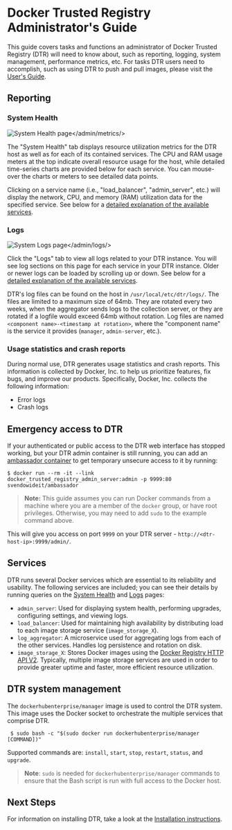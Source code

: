<!--[metadata]>
+++
title = "Docker Trusted Registry: Admin guide"
description = "Documentation describing administration of Docker Trusted Registry"
keywords = ["docker, documentation, about, technology, hub,  enterprise"]
[menu.main]
parent="smn_dhe"
identifier="smn_dhe_admin"
weight=3
+++
<![end-metadata]-->


# Docker Trusted Registry Administrator's Guide

This guide covers tasks and functions an administrator of Docker Trusted Registry
(DTR) will need to know about, such as reporting, logging, system management,
performance metrics, etc.
For tasks DTR users need to accomplish, such as using DTR to push and pull
images, please visit the [User's Guide](./userguide).

## Reporting

### System Health

![System Health page</admin/metrics/>](../assets/admin-metrics.png)

The "System Health" tab displays resource utilization metrics for the DTR host
as well as for each of its contained services. The CPU and RAM usage meters at
the top indicate overall resource usage for the host, while detailed time-series
charts are provided below for each service. You can mouse-over the charts or
meters to see detailed data points.

Clicking on a service name (i.e., "load_balancer", "admin_server", etc.) will
display the network, CPU, and memory (RAM) utilization data for the specified
service. See below for a
[detailed explanation of the available services](#services).

### Logs

![System Logs page</admin/logs/>](../assets/admin-logs.png)

Click the "Logs" tab to view all logs related to your DTR instance. You will see
log sections on this page for each service in your DTR instance. Older or newer
logs can be loaded by scrolling up or down. See below for a
[detailed explanation of the available services](#services).

DTR's log files can be found on the host in `/usr/local/etc/dtr/logs/`. The
files are limited to a maximum size of 64mb. They are rotated every two weeks,
when the aggregator sends logs to the collection server, or they are rotated if
a logfile would exceed 64mb without rotation. Log files are named `<component
name>-<timestamp at rotation>`, where the "component name" is the service it
provides (`manager`, `admin-server`, etc.).

### Usage statistics and crash reports

During normal use, DTR generates usage statistics and crash reports. This
information is collected by Docker, Inc. to help us prioritize features, fix
bugs, and improve our products. Specifically, Docker, Inc. collects the
following information:

* Error logs
* Crash logs

## Emergency access to DTR

If your authenticated or public access to the DTR web interface has stopped
working, but your DTR admin container is still running, you can add an
[ambassador container](https://docs.docker.com/articles/ambassador_pattern_linking/)
to get temporary unsecure access to it by running:

    $ docker run --rm -it --link docker_trusted_registry_admin_server:admin -p 9999:80 svendowideit/ambassador

> **Note:** This guide assumes you can run Docker commands from a machine where
> you are a member of the `docker` group, or have root privileges. Otherwise,
> you may need to add `sudo` to the example command above.

This will give you access on port `9999` on your DTR server - `http://<dtr-host-ip>:9999/admin/`.

## Services

DTR runs several Docker services which are essential to its reliability and
usability. The following services are included; you can see their details by
running queries on the [System Health](#system-health) and [Logs](#logs) pages:

* `admin_server`: Used for displaying system health, performing upgrades,
configuring settings, and viewing logs.
* `load_balancer`: Used for maintaining high availability by distributing load
to each image storage service (`image_storage_X`).
* `log_aggregator`: A microservice used for aggregating logs from each of the
other services. Handles log persistence and rotation on disk.
* `image_storage_X`: Stores Docker images using the [Docker Registry HTTP API V2](https://github.com/docker/distribution/blob/master/doc/SPEC.md). Typically,
multiple image storage services are used in order to provide greater uptime and
faster, more efficient resource utilization.

## DTR system management

The `dockerhubenterprise/manager` image is used to control the DTR system. This
image uses the Docker socket to orchestrate the multiple services that comprise
DTR.

     $ sudo bash -c "$(sudo docker run dockerhubenterprise/manager [COMMAND])"

Supported commands are: `install`, `start`, `stop`, `restart`, `status`, and
`upgrade`.

> **Note**: `sudo` is needed for `dockerhubenterprise/manager` commands to
> ensure that the Bash script is run with full access to the Docker host.

## Next Steps

For information on installing DTR, take a look at the [Installation instructions](./install.md).
